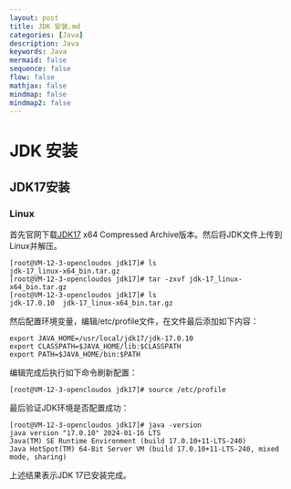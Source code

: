 ```yaml
---
layout: post
title: JDK 安装.md
categories: [Java]
description: Java
keywords: Java
mermaid: false
sequence: false
flow: false
mathjax: false
mindmap: false
mindmap2: false
---
```

# JDK 安装

## JDK17安装

### Linux

首先官网下载[JDK17](https://www.oracle.com/java/technologies/downloads/#java17) x64 Compressed Archive版本。然后将JDK文件上传到Linux并解压。

```shell
[root@VM-12-3-opencloudos jdk17]# ls
jdk-17_linux-x64_bin.tar.gz
[root@VM-12-3-opencloudos jdk17]# tar -zxvf jdk-17_linux-x64_bin.tar.gz
[root@VM-12-3-opencloudos jdk17]# ls
jdk-17.0.10  jdk-17_linux-x64_bin.tar.gz
```



然后配置环境变量，编辑/etc/profile文件，在文件最后添加如下内容：

```shell
export JAVA_HOME=/usr/local/jdk17/jdk-17.0.10
export CLASSPATH=$JAVA_HOME/lib:$CLASSPATH
export PATH=$JAVA_HOME/bin:$PATH
```



编辑完成后执行如下命令刷新配置：

```shell
[root@VM-12-3-opencloudos jdk17]# source /etc/profile
```



最后验证JDK环境是否配置成功：

```shell
[root@VM-12-3-opencloudos jdk17]# java -version
java version "17.0.10" 2024-01-16 LTS
Java(TM) SE Runtime Environment (build 17.0.10+11-LTS-240)
Java HotSpot(TM) 64-Bit Server VM (build 17.0.10+11-LTS-240, mixed mode, sharing)
```



上述结果表示JDK 17已安装完成。